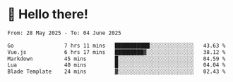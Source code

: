 # 👋 Hello there!

<!--START_SECTION:waka-->

```txt
From: 28 May 2025 - To: 04 June 2025

Go                7 hrs 11 mins   ███████████░░░░░░░░░░░░░░   43.63 %
Vue.js            6 hrs 17 mins   █████████▓░░░░░░░░░░░░░░░   38.12 %
Markdown          45 mins         █░░░░░░░░░░░░░░░░░░░░░░░░   04.59 %
Lua               40 mins         █░░░░░░░░░░░░░░░░░░░░░░░░   04.04 %
Blade Template    24 mins         ▓░░░░░░░░░░░░░░░░░░░░░░░░   02.43 %
```

<!--END_SECTION:waka-->
